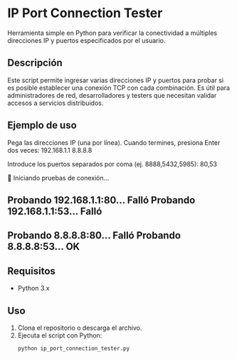 # IP Port Connection Tester

Herramienta simple en Python para verificar la conectividad a múltiples direcciones IP y puertos especificados por el usuario.

## Descripción

Este script permite ingresar varias direcciones IP y puertos para probar si es posible establecer una conexión TCP con cada combinación. Es útil para administradores de red, desarrolladores y testers que necesitan validar accesos a servicios distribuidos.

## Ejemplo de uso

Pega las direcciones IP (una por línea). Cuando termines, presiona Enter dos veces:
192.168.1.1
8.8.8.8

Introduce los puertos separados por coma (ej. 8888,5432,5985): 80,53

🔎 Iniciando pruebas de conexión...

Probando 192.168.1.1:80... Falló
Probando 192.168.1.1:53... Falló
----------------------------------------
Probando 8.8.8.8:80... Falló
Probando 8.8.8.8:53... OK
----------------------------------------

## Requisitos

- Python 3.x

## Uso

1. Clona el repositorio o descarga el archivo.
2. Ejecuta el script con Python:
   ```bash
   python ip_port_connection_tester.py
